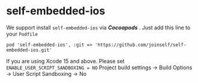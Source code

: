 # self-embedded-ios

We support install `self-embedded-ios` via ***Cocoapods*** . Just add this line to your `Podfile`

```
pod 'self-embedded-ios', :git => 'https://github.com/joinself/self-embedded-ios.git'
```

If you are using Xcode 15 and above. Please set `ENABLE_USER_SCRIPT_SANDBOXING = NO`
Project build settings -> Build Options -> User Script Sandboxing -> No 
